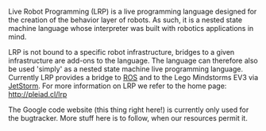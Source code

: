 Live Robot Programming (LRP) is a live programming language designed for the creation of the behavior layer of robots. As such, it is a nested state machine language whose interpreter was built with robotics applications in mind.

LRP is not bound to a specific robot infrastructure, bridges to a given infrastructure are add-ons to the language. The language can therefore also be used 'simply' as a nested state machine live programming language. Currently LRP provides a bridge to [ROS](http://www.ros.org) and to the Lego Mindstorms EV3 via [JetStorm](http://www.phratch.com/jetstorm).
For more information on LRP we refer to the home page: http://pleiad.cl/lrp

The Google code website (this thing right here!) is currently only used for the bugtracker. More stuff here is to follow, when our resources permit it.
